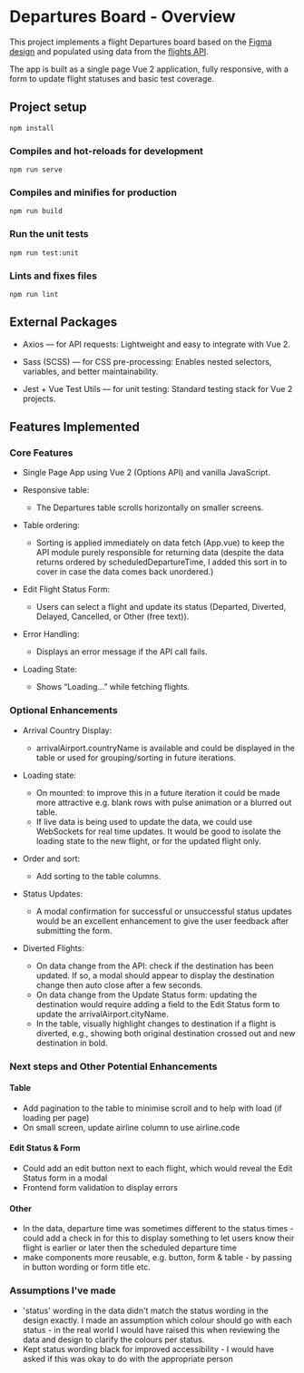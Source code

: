 # Departures Board - Overview

This project implements a flight Departures board based on the [Figma design](https://www.figma.com/file/Kr6pYxQbIdbfD5wG3Mo6QP/Tech-Test-FID?node-id=2%3A2) and populated using data from the [flights API](https://6315ae3e5b85ba9b11e4cb85.mockapi.io/departures/Flightdata).

The app is built as a single page Vue 2 application, fully responsive, with a form to update flight statuses and basic test coverage.

## Project setup

```
npm install
```

### Compiles and hot-reloads for development

```
npm run serve
```

### Compiles and minifies for production

```
npm run build
```

### Run the unit tests

```
npm run test:unit
```

### Lints and fixes files

```
npm run lint
```

## External Packages

- Axios — for API requests: Lightweight and easy to integrate with Vue 2.

- Sass (SCSS) — for CSS pre-processing: Enables nested selectors, variables, and better maintainability.

- Jest + Vue Test Utils — for unit testing: Standard testing stack for Vue 2 projects.

## Features Implemented

### Core Features

- Single Page App using Vue 2 (Options API) and vanilla JavaScript.

- Responsive table:

  - The Departures table scrolls horizontally on smaller screens.

- Table ordering:

  - Sorting is applied immediately on data fetch (App.vue) to keep the API module purely responsible for returning data (despite the data returns ordered by scheduledDepartureTime, I added this sort in to cover in case the data comes back unordered.)

- Edit Flight Status Form:

  - Users can select a flight and update its status (Departed, Diverted, Delayed, Cancelled, or Other (free text)).

- Error Handling:

  - Displays an error message if the API call fails.

- Loading State:

  - Shows “Loading…” while fetching flights.

### Optional Enhancements

- Arrival Country Display:

  - arrivalAirport.countryName is available and could be displayed in the table or used for grouping/sorting in future iterations.

- Loading state:

  - On mounted: to improve this in a future iteration it could be made more attractive e.g. blank rows with pulse animation or a blurred out table.
  - If live data is being used to update the data, we could use WebSockets for real time updates. It would be good to isolate the loading state to the new flight, or for the updated flight only.

- Order and sort:

  - Add sorting to the table columns.

- Status Updates:

  - A modal confirmation for successful or unsuccessful status updates would be an excellent enhancement to give the user feedback after submitting the form.

- Diverted Flights:

  - On data change from the API: check if the destination has been updated. If so, a modal should appear to display the destination change then auto close after a few seconds.
  - On data change from the Update Status form: updating the destination would require adding a field to the Edit Status form to update the arrivalAirport.cityName.
  - In the table, visually highlight changes to destination if a flight is diverted, e.g., showing both original destination crossed out and new destination in bold.

### Next steps and Other Potential Enhancements

#### Table

- Add pagination to the table to minimise scroll and to help with load (if loading per page)
- On small screen, update airline column to use airline.code

#### Edit Status & Form

- Could add an edit button next to each flight, which would reveal the Edit Status form in a modal
- Frontend form validation to display errors

#### Other

- In the data, departure time was sometimes different to the status times - could add a check in for this to display something to let users know their flight is earlier or later then the scheduled departure time
- make components more reusable, e.g. button, form & table - by passing in button wording or form title etc.

### Assumptions I've made

- 'status' wording in the data didn't match the status wording in the design exactly. I made an assumption which colour should go with each status - in the real world I would have raised this when reviewing the data and design to clarify the colours per status.
- Kept status wording black for improved accessibility - I would have asked if this was okay to do with the appropriate person

